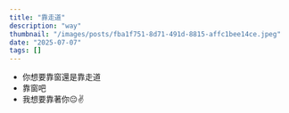 ```yaml
---
title: "靠走道"
description: "way"
thumbnail: "/images/posts/fba1f751-8d71-491d-8815-affc1bee14ce.jpeg"
date: "2025-07-07"
tags: []
---
```

- 你想要靠窗還是靠走道
- 靠窗吧
- 我想要靠著你😔✌️
